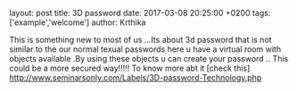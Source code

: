 layout: post
title: 3D password
date: 2017-03-08 20:25:00 +0200
tags: ['example','welcome']
author: Krthika

This is something new to most of us ...Its about 3d password that is not similar to the our normal texual passwords 
here u have a virtual room with objects available .By using these objects u can create your password ..
This could be a more secured way!!!!!
To know more abt it [check this] http://www.seminarsonly.com/Labels/3D-password-Technology.php

